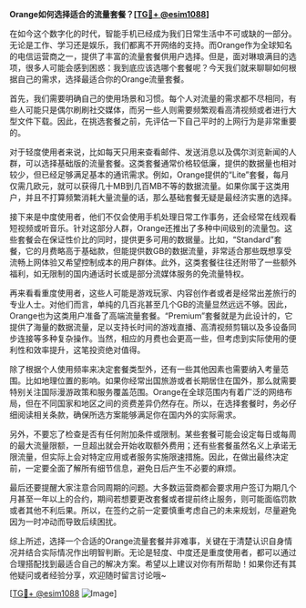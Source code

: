 **Orange如何选择适合的流量套餐？[[TG💪+ @esim1088](https://t.me/s/esim1088)]**

在如今这个数字化的时代，智能手机已经成为我们日常生活中不可或缺的一部分。无论是工作、学习还是娱乐，我们都离不开网络的支持。而Orange作为全球知名的电信运营商之一，提供了丰富的流量套餐供用户选择。但是，面对琳琅满目的选项，很多人可能会感到困惑：我到底应该选哪个套餐呢？今天我们就来聊聊如何根据自己的需求，选择最适合你的Orange流量套餐。

首先，我们需要明确自己的使用场景和习惯。每个人对流量的需求都不尽相同，有些人可能只是偶尔刷刷社交媒体，而另一些人则需要频繁观看高清视频或者进行大型文件下载。因此，在挑选套餐之前，先评估一下自己平时的上网行为是非常重要的。

对于轻度使用者来说，比如每天只用来查看邮件、发送消息以及偶尔浏览新闻的人群，可以选择基础版的流量套餐。这类套餐通常价格较低廉，提供的数据量也相对较少，但已经足够满足基本的通讯需求。例如，Orange提供的“Lite”套餐，每月仅需几欧元，就可以获得几十MB到几百MB不等的数据流量。如果你属于这类用户，并且不打算频繁消耗大量流量的话，那么基础套餐无疑是最经济实惠的选择。

接下来是中度使用者，他们不仅会使用手机处理日常工作事务，还会经常在线观看短视频或听音乐。针对这部分人群，Orange还推出了多种中间级别的流量包。这些套餐会在保证性价比的同时，提供更多可用的数据量。比如，“Standard”套餐，它的月费略高于基础款，但能提供数GB的数据流量，非常适合那些既想享受流畅上网体验又希望控制成本的用户群体。此外，这类套餐往往还附带了一些额外福利，如无限制的国内通话时长或是部分流媒体服务的免流量特权。

再来看看重度使用者，这些人可能是游戏玩家、内容创作者或者是经常出差旅行的专业人士。对他们而言，单纯的几百兆甚至几个GB的流量显然远远不够。因此，Orange也为这类用户准备了高端流量套餐。“Premium”套餐就是为此设计的，它提供了海量的数据流量，足以支持长时间的游戏直播、高清视频剪辑以及多设备同步连接等多种复杂操作。当然，相应的月费也会更高一些，但考虑到实际使用的便利性和效率提升，这笔投资绝对值得。

除了根据个人使用频率来决定套餐类型外，还有一些其他因素也需要纳入考量范围。比如地理位置的影响。如果你经常出国旅游或者长期居住在国外，那么就需要特别关注国际漫游政策和服务覆盖范围。Orange在全球范围内有着广泛的网络布局，但在不同国家和地区之间的资费差异仍然存在。所以，在选择套餐时，务必仔细阅读相关条款，确保所选方案能够满足你在国内外的实际需求。

另外，不要忘了检查是否有任何附加条件或限制。某些套餐可能会设定每日或每周的最大流量限额，一旦超出就会开始收取额外费用；还有些套餐虽然名义上承诺无限流量，但实际上会对特定应用或者服务实施限速措施。因此，在做出最终决定前，一定要全面了解所有细节信息，避免日后产生不必要的麻烦。

最后还要提醒大家注意合同周期的问题。大多数运营商都会要求用户签订为期几个月甚至一年以上的合约，期间若想要更改套餐或者提前终止服务，则可能面临罚款或者其他不利后果。所以，在签约之前一定要慎重考虑自己的未来规划，尽量避免因为一时冲动而导致后续困扰。

综上所述，选择一个合适的Orange流量套餐并非难事，关键在于清楚认识自身情况并结合实际情况作出明智判断。无论是轻度、中度还是重度使用者，都可以通过合理搭配找到最适合自己的解决方案。希望以上建议对你有所帮助！如果你还有其他疑问或者经验分享，欢迎随时留言讨论哦~

[[TG💪+ @esim1088](https://t.me/s/esim1088) ![Image](https://i.postimg.cc/4NQfJmqS/Snipaste-2025-05-13-00-14-12.png)]